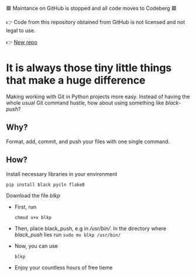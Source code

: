 🟥 Maintance on GitHub is stopped and all code moves to Codeberg 🟥

👉 Code from this repository obtained from GitHub is not licensed and not legal to use.

👉 [New repo]([https://codeberg.org/cap_jmk/r](https://codeberg.org/cap_jmk/refactored-lamp))


# It is always those tiny little things that make a huge difference
Making working with Git in Python projects more easy. 
Instead of having the whole usual Git command hustle, how about using something like *black-push*?
## Why?
Format, add, commit, and push your files with one single command. 

## How?
Install necessary libraries in your environment
```
pip install black pycln flake8
```

Download the file *blkp*
* First, run

    ```chmod u+x blkp ```

* Then, place black_push, e.g in */usr/bin/*. In the directory where *black_push* lies run 
  ```sudo mv blkp /usr/bin/```
* Now, you can use 

    ```blkp```

 * Enjoy your countless hours of free tieme
